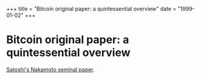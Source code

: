 +++
title = "Bitcoin original paper: a quintessential overview"
date = "1999-01-02"
+++



# Bitcoin original paper: a quintessential overview

[Satoshi's Nakamoto seminal paper](https://github.com/dream3rs/awesome_NFTs/blob/main/bitcoin.pdf).

